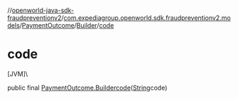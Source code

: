 //[openworld-java-sdk-fraudpreventionv2](../../../../index.md)/[com.expediagroup.openworld.sdk.fraudpreventionv2.models](../../index.md)/[PaymentOutcome](../index.md)/[Builder](index.md)/[code](code.md)

# code

[JVM]\

public final [PaymentOutcome.Builder](index.md)[code](code.md)([String](https://docs.oracle.com/javase/8/docs/api/java/lang/String.html)code)
